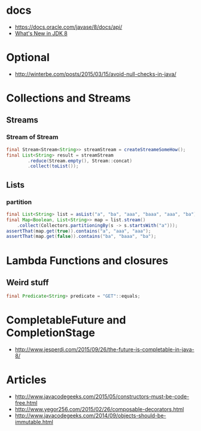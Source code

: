 # docs

* https://docs.oracle.com/javase/8/docs/api/
* [What's New in JDK 8](http://www.oracle.com/technetwork/java/javase/8-whats-new-2157071.html)

# Optional
* http://winterbe.com/posts/2015/03/15/avoid-null-checks-in-java/

# Collections and Streams

## Streams

### Stream of Stream

```java
final Stream<Stream<String>> streamStream = createStreameSomeHow();
final List<String> result = streamStream
        .reduce(Stream.empty(), Stream::concat)
        .collect(toList());
```

## Lists

### partition

```java
final List<String> list = asList("a", "ba", "aaa", "baaa", "aaa", "ba");
final Map<Boolean, List<String>> map = list.stream()
    .collect(Collectors.partitioningBy(s -> s.startsWith("a")));
assertThat(map.get(true)).contains("a", "aaa", "aaa");
assertThat(map.get(false)).contains("ba", "baaa", "ba");
```

# Lambda Functions and closures
## Weird stuff

```java
final Predicate<String> predicate = "GET"::equals;
```

# CompletableFuture and CompletionStage

* http://www.jesperdj.com/2015/09/26/the-future-is-completable-in-java-8/

# Articles
* http://www.javacodegeeks.com/2015/05/constructors-must-be-code-free.html
* http://www.yegor256.com/2015/02/26/composable-decorators.html
* http://www.javacodegeeks.com/2014/09/objects-should-be-immutable.html
